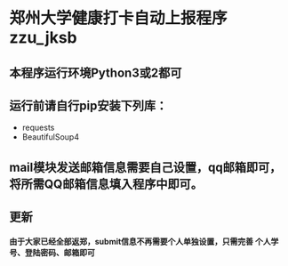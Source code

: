 # 郑州大学健康打卡自动上报程序zzu_jksb
## 本程序运行环境Python3或2都可
## 运行前请自行pip安装下列库：
  - requests 
  - BeautifulSoup4
## mail模块发送邮箱信息需要自己设置，qq邮箱即可，将所需QQ邮箱信息填入程序中即可。
## 更新
#### 由于大家已经全部返郑，submit信息不再需要个人单独设置，只需完善 个人学号、登陆密码、邮箱即可 
